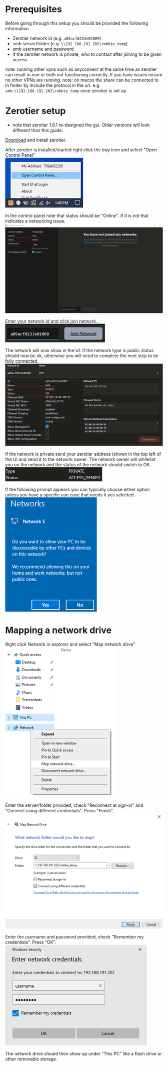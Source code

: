 
# Prerequisites

Before going through this setup you should be provided the following information  
* Zerotier network id (e.g. `a09acf0233e01009`)
* smb server/folder (e.g. `\\192.168.191.202\robbie_temp`)
* smb username and password
* if the zerotier network is private, who to contact after joining to be given access

note: running other vpns such as anyconnect at the same time as zerotier can result in one or both not functioning correctly. If you have issues ensure no other VPNs are running.
note: on macos the share can be connected to in finder by include the protocol in the url. e.g. `smb:\\192.168.191.202\robbie_temp` once zerotier is set up

# Zerotier setup

* note that zerotier 1.8.1 re-designed the gui. Older versions will look different than this guide.

[Download](https://www.zerotier.com/download/) and install zerotier.

After zerotier is installed/started right click the tray icon and select "Open Control Panel"  
![](zerotier_tray.png)

In the control panel note that status should be "Online". If it is not that indicates a networking issue.  
![](zerotier_no_networks.png)

Enter your network id and click join network.  
![](zerotier_network_id.png)

The network will now show in the UI. If the network type is public status should now be ok, otherwise you will need to complete the next step to be fully connected.  
![](zerotier_joined.png)

If the network is private send your zerotier address (shown in the top left of the UI and send it to the network owner. The network owner will whitelist you on the network and the status of the network should switch to OK.  
![](zerotier_access_denied.png)

If the following prompt appears you can typically choose either option unless you have a specific use case that needs it yes selected.  
![](zerotier_windows_network_type_prompt.png)

# Mapping a network drive

Right click Network in explorer and select "Map network drive"  
![](network_right_click.png)

Enter the server/folder provided, check "Reconnect at sign-in" and "Connect using different credentials". Press "Finish".
![](network_map_drive.png)

Enter the username and password provided, check "Remember my credentials". Press "OK".
![](network_cred_entry.png)

The network drive should then show up under "This PC" like a flash drive or other removable storage.
